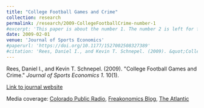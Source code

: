 ```yaml
---
title: "College Football Games and Crime"
collection: research
permalink: /research/2009-CollegeFootballCrime-number-1
#excerpt: 'This paper is about the number 1. The number 2 is left for future work.'
date: 2009-02-01
venue: 'Journal of Sports Economics'
#paperurl: 'https://doi.org/10.1177/1527002508327389'
#citation: 'Rees, Daniel I., and Kevin T. Schnepel. (2009). &quot;College Football Games and Crime.&quot; <i>Journal of Sports Economics</i>. 10(1).'
---
```


Rees, Daniel I., and Kevin T. Schnepel. (2009). &quot;College Football Games and Crime.&quot; <i>Journal of Sports Economics 1</i>. 10(1).

[Link to journal website](https://doi.org/10.1177/1527002508327389)

Media coverage: [Colorado Public Radio](https://www.cpr.org/2010/04/05/cu-denver-study-link-between-college-football-crime/), [Freakonomics Blog](https://freakonomics.com/2008/01/17/does-college-football-cause-higher-crime-a-guest-post/), [The Atlantic](https://www.theatlantic.com/magazine/archive/2008/04/primary-sources/306696/)



